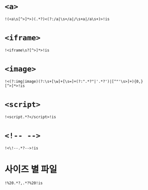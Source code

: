 # `<a>`
`!(<a\s[^>]*>)(.*?)<(?:/a|\s+/a|/\s+a|/a\s+)>!is`

# `<iframe>`
`!<iframe\s?[^>]*>!is`

# `<image>`
`!<(?:img|image)(?:\s+[\w]+[\s=]+(?:".*?"|'.*?')|[^"'\s>]+){0,}[^>]*>!is`

# `<script>`
`!<script.*?</script>!is`

# `<!-- -->`
`!<\!--.*?-->!is`

# 사이즈 별 파일
`!%20.*?,.*?%20!is`









